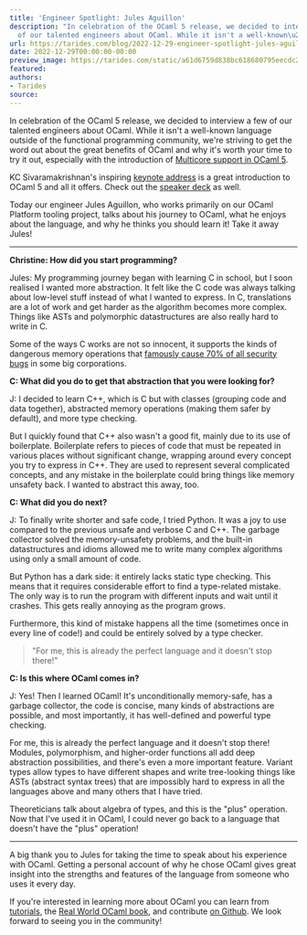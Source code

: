 ```yaml
---
title: 'Engineer Spotlight: Jules Aguillon'
description: "In celebration of the OCaml 5 release, we decided to interview a few
  of our talented engineers about OCaml. While it isn't a well-known\u2026"
url: https://tarides.com/blog/2022-12-29-engineer-spotlight-jules-aguillon
date: 2022-12-29T00:00:00-00:00
preview_image: https://tarides.com/static/a61d6759d838bc618680795eecdc2a88/c030c/image4Jules.jpg
featured:
authors:
- Tarides
source:
---
```


<p>In celebration of the OCaml 5 release, we decided to interview a few of our talented engineers about OCaml. While it isn't a well-known language outside of the functional programming community, we're striving to get the word out about the great benefits of OCaml and why it's worth your time to try it out, especially with the introduction of <a href="https://tarides.com/blog/2022-12-19-ocaml-5-with-multicore-support-is-here">Multicore support in OCaml 5</a>.</p>
<p>KC Sivaramakrishnan's inspiring <a href="https://www.youtube.com/watch?v=zJ4G0TKwzVc - [429 Too Many Requests]">keynote address</a> is a great introduction to OCaml 5 and all it offers. Check out the <a href="https://speakerdeck.com/kayceesrk/retrofitting-concurrency-lessons-from-the-engine-room">speaker deck</a> as well.</p>
<p>Today our engineer Jules Aguillon, who works primarily on our OCaml Platform tooling project, talks about his journey to OCaml, what he enjoys about the language, and why he thinks you should learn it! Take it away Jules!</p>
<hr/>
<p><strong>Christine: How did you start programming?</strong></p>
<p>Jules: My programming journey began with learning C in school, but I soon realised I wanted more abstraction. It felt like the C code was always talking about low-level stuff instead of what I wanted to express. In C, translations are a lot of work and get harder as the algorithm becomes more complex. Things like ASTs and polymorphic datastructures are also really hard to write in C.</p>
<p>Some of the ways C works are not so innocent, it supports the kinds of dangerous memory operations that <a href="https://www.zdnet.com/article/microsoft-70-percent-of-all-security-bugs-are-memory-safety-issues/">famously cause 70% of all security bugs</a> in some big corporations.</p>
<p><strong>C: What did you do to get that abstraction that you were looking for?</strong></p>
<p>J: I decided to learn C++, which is C but with classes (grouping code and data together), abstracted memory operations (making them safer by default), and more type checking.</p>
<p>But I quickly found that C++ also wasn't a good fit, mainly due to its use of boilerplate. Boilerplate refers to pieces of code that must be repeated in various places without significant change, wrapping around every concept you try to express in C++. They are used to represent several complicated concepts, and any mistake in the boilerplate could bring things like memory unsafety back. I wanted to abstract this away, too.</p>
<p><strong>C: What did you do next?</strong></p>
<p>J: To finally write shorter and safe code, I tried Python. It was a joy to use compared to the previous unsafe and verbose C and C++. The garbage collector solved the memory-unsafety problems, and the built-in datastructures and idioms allowed me to write many complex algorithms using only a small amount of code.</p>
<p>But Python has a dark side: it entirely lacks static type checking. This means that it requires considerable effort to find a type-related mistake. The only way is to run the program with different inputs and wait until it crashes. This gets really annoying as the program grows.</p>
<p>Furthermore, this kind of mistake happens all the time (sometimes once in every line of code!) and could be entirely solved by a type checker.</p>
<blockquote>
<p>&quot;For me, this is already the perfect language and it doesn't stop there!&quot;</p>
</blockquote>
<p><strong>C: Is this where OCaml comes in?</strong></p>
<p>J: Yes! Then I learned OCaml! It's unconditionally memory-safe, has a garbage collector, the code is concise, many kinds of abstractions are possible, and most importantly, it has well-defined and powerful type checking.</p>
<p>For me, this is already the perfect language and it doesn't stop there! Modules, polymorphism, and higher-order functions all add deep abstraction possibilities, and there's even a more important feature. Variant types allow types to have different shapes and write tree-looking things like ASTs (abstract syntax trees) that are impossibly hard to express in all the languages above and many others that I have tried.</p>
<p>Theoreticians talk about algebra of types, and this is the &quot;plus&quot; operation. Now that I've used it in OCaml, I could never go back to a language that doesn't have the &quot;plus&quot; operation!</p>
<hr/>
<p>A big thank you to Jules for taking the time to speak about his experience with OCaml. Getting a personal account of why he chose OCaml gives great insight into the strengths and features of the language from someone who uses it every day.</p>
<p>If you're interested in learning more about OCaml you can learn from <a href="https://ocaml.org/docs">tutorials</a>, the <a href="https://www.cambridge.org/core/books/real-world-ocaml-functional-programming-for-the-masses/052E4BCCB09D56A0FE875DD81B1ED571">Real World OCaml book</a>, and contribute <a href="https://github.com/ocaml/ocaml">on Github</a>. We look forward to seeing you in the community!</p>
